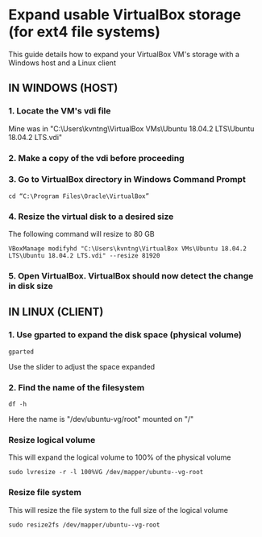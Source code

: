 # Expand usable VirtualBox storage (for ext4 file systems)
This guide details how to expand your VirtualBox VM's storage with a Windows host and a Linux client

## IN WINDOWS (HOST)
### 1. Locate the VM's vdi file
Mine was in "C:\Users\kvntng\VirtualBox VMs\Ubuntu 18.04.2 LTS\Ubuntu 18.04.2 LTS.vdi"

### 2. Make a copy of the vdi before proceeding

### 3. Go to VirtualBox directory in Windows Command Prompt
```
cd “C:\Program Files\Oracle\VirtualBox”
```

### 4. Resize the virtual disk to a desired size
The following command will resize to 80 GB
```
VBoxManage modifyhd "C:\Users\kvntng\VirtualBox VMs\Ubuntu 18.04.2 LTS\Ubuntu 18.04.2 LTS.vdi" --resize 81920
```

### 5. Open VirtualBox. VirtualBox should now detect the change in disk size

## IN LINUX (CLIENT) 

### 1. Use gparted to expand the disk space (physical volume)
```
gparted
```
Use the slider to adjust the space expanded

### 2. Find the name of the filesystem
```
df -h
```
Here the name is "/dev/ubuntu-vg/root" mounted on "/"

### Resize logical volume
This will expand the logical volume to 100% of the physical volume
```
sudo lvresize -r -l 100%VG /dev/mapper/ubuntu--vg-root
```
### Resize file system
This will resize the file system to the full size of the logical volume
```
sudo resize2fs /dev/mapper/ubuntu--vg-root
```
